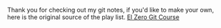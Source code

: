 Thank you for checking out my git notes, if you'd like to make your own, here is the original source of the play list. 
[El Zero Git Course](https://www.youtube.com/playlist?list=PLDoPjvoNmBAw4eOj58MZPakHjaO3frVMF)
